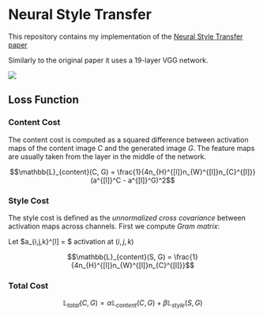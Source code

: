 # Neural Style Transfer
This repository contains my implementation of the [Neural Style Transfer paper](https://www.cv-foundation.org/openaccess/content_cvpr_2016/papers/Gatys_Image_Style_Transfer_CVPR_2016_paper.pdf)

Similarly to the original paper it uses a 19-layer VGG network.

![](https://github.com/iamkzntsv/neural-style-transfer/blob/main/nst.gif)

## Loss Function
### Content Cost
The content cost is computed as a squared difference between activation maps of the content image $C$ and the generated image $G$. The feature maps are usually taken from the layer in the middle of the network.

$$\mathbb{L}_{content}(C, G) = \frac{1}{4n_{H}^{[l]}n_{W}^{[l]}n_{C}^{[l]}} (a^{[l]}^C - a^{[l]}^G)^2$$

### Style Cost

The style cost is defined as the *unnormalized cross covariance* between activation maps across channels.
First we compute *Gram matrix*:

Let $a_{i,j,k}^[l] = $ activation at $(i,j,k)$

$$\mathbb{L}_{content}(S, G) = \frac{1}{4n_{H}^{[l]}n_{W}^{[l]}n_{C}^{[l]}}$$

### Total Cost

$$\mathbb{L}_{total}(C, G) = \alpha \mathbb{L}_{content}(C, G) + \beta \mathbb{L}_{style}(S, G)$$
